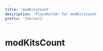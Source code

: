 ```yaml
---
title: 'modKitsCount'
description: 'Placeholder for modKitsCount'
prefix: '[Server]'
---
```


# modKitsCount
